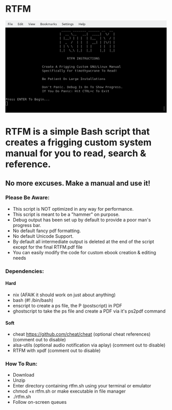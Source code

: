 # RTFM
 ![RTFM](https://github.com/timothywcrane/RTFM/blob/main/rtfm.png?raw=true)
    
# RTFM is a simple Bash script that creates a frigging custom system manual for you to read, search & reference.

## No more excuses. Make a manual and use it!

### Please Be Aware:

* This script is NOT optimized in any way for performance. 
* This script is meant to be a "hammer" on purpose.
* Debug output has been set up by default to provide a poor man's progress bar. 
* No default fancy pdf formatting.
* No default Unicode Support.
* By default all intermediate output is deleted at the end of the script except for the final RTFM.pdf file
* You can easily modify the code for custom ebook creation & editing needs

### Dependencies:

#### Hard
  
* nix (AFAIK it should work on just about anything)
* bash (#! /bin/bash)
* enscript to create a ps file, the P (postscript) in PDF
* ghostscript to take the ps file and create a PDF via it's ps2pdf command

#### Soft
  
* cheat https://github.com/cheat/cheat (optional cheat references) (comment out to disable)
* alsa-utils (optional audio notification via aplay) (comment out to disable) 
* RTFM with xpdf (comment out to disable) 
 
### How To Run:
 
* Download
* Unzip
* Enter directory containing rtfm.sh using your terminal or emulator
* chmod +x rtfm.sh or make executable in file manager
* ./rtfm.sh
* Follow on-screen queues
